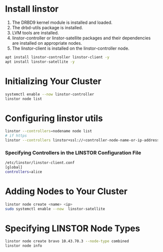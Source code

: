 # Install linstor
1.    The DRBD9 kernel module is installed and loaded.
2.    The drbd-utils package is installed.
3.    LVM tools are installed.
4.    linstor-controller or linstor-satellite packages and their dependencies are installed on appropriate nodes.
5.    The linstor-client is installed on the linstor-controller node.


```bash
apt install linstor-controller linstor-client -y
apt install linstor-satellite -y 
```

# Initializing Your Cluster
```bash
systemctl enable --now linstor-controller
linstor node list
```


# Configuring linstor utils 
```bash
linstor --controllers=nodename node list
# if https
linstor --controllers linstor+ssl://<controller-node-name-or-ip-address>
```
### Specifying Controllers in the LINSTOR Configuration File
```bash
/etc/linstor/linstor-client.conf
[global]
controllers=alice
```

# Adding Nodes to Your Cluster
```bash
linstor node create <name> <ip>
sudo systemctl enable --now  linstor-satellite
```
# Specifying LINSTOR Node Types
```bash
linstor node create bravo 10.43.70.3 --node-type combined
linstor node info
```

